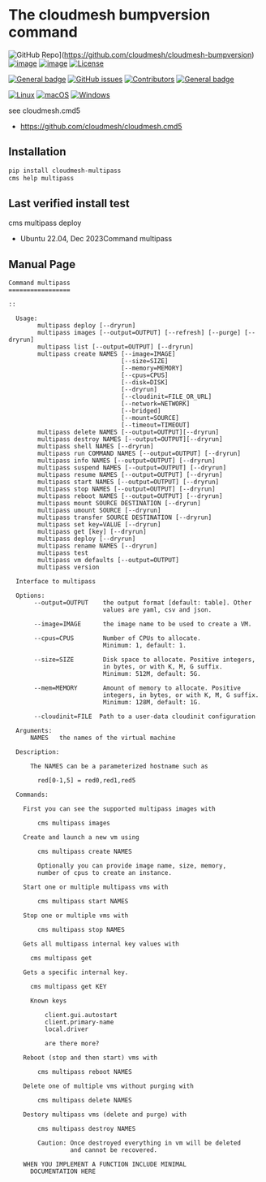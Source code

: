 # The cloudmesh bumpversion command

![GitHub Repo](https://img.shields.io/badge/github-repo-green.svg)](https://github.com/cloudmesh/cloudmesh-bumpversion)
[![image](https://img.shields.io/pypi/pyversions/cloudmesh-bumpversion.svg)](https://pypi.org/project/cloudmesh-bumpversion)
[![image](https://img.shields.io/pypi/v/cloudmesh-bumpversion.svg)](https://pypi.org/project/cloudmesh-bumpversion/)
[![License](https://img.shields.io/badge/License-Apache%202.0-blue.svg)](https://opensource.org/licenses/Apache-2.0)

[![General badge](https://img.shields.io/badge/Status-Production-<COLOR>.svg)](https://shields.io/)
[![GitHub issues](https://img.shields.io/github/issues/cloudmesh/cloudmesh-bumpversion.svg)](https://github.com/cloudmesh/cloudmesh-bumpversion/issues)
[![Contributors](https://img.shields.io/github/contributors/cloudmesh/cloudmesh-bumpversion.svg)](https://github.com/cloudmesh/cloudmesh-bumpversion/graphs/contributors)
[![General badge](https://img.shields.io/badge/Other-repos-<COLOR>.svg)](https://github.com/cloudmesh/cloudmesh)


[![Linux](https://img.shields.io/badge/OS-Linux-orange.svg)](https://www.linux.org/)
[![macOS](https://img.shields.io/badge/OS-macOS-lightgrey.svg)](https://www.apple.com/macos)
[![Windows](https://img.shields.io/badge/OS-Windows-blue.svg)](https://www.microsoft.com/windows)

see cloudmesh.cmd5

* https://github.com/cloudmesh/cloudmesh.cmd5


## Installation

```bash
pip install cloudmesh-multipass
cms help multipass
```
## Last verified install test

cms multipass deploy
* Ubuntu 22.04, Dec 2023Command multipass



## Manual Page

<!-- START-MANUAL -->
```
Command multipass
=================

::

  Usage:
        multipass deploy [--dryrun]
        multipass images [--output=OUTPUT] [--refresh] [--purge] [--dryrun]
        multipass list [--output=OUTPUT] [--dryrun]
        multipass create NAMES [--image=IMAGE]
                               [--size=SIZE]
                               [--memory=MEMORY]
                               [--cpus=CPUS]
                               [--disk=DISK]
                               [--dryrun]
                               [--cloudinit=FILE_OR_URL]
                               [--network=NETWORK]
                               [--bridged]
                               [--mount=SOURCE]
                               [--timeout=TIMEOUT]
        multipass delete NAMES [--output=OUTPUT][--dryrun]
        multipass destroy NAMES [--output=OUTPUT][--dryrun]
        multipass shell NAMES [--dryrun]
        multipass run COMMAND NAMES [--output=OUTPUT] [--dryrun]
        multipass info NAMES [--output=OUTPUT] [--dryrun]
        multipass suspend NAMES [--output=OUTPUT] [--dryrun]
        multipass resume NAMES [--output=OUTPUT] [--dryrun]
        multipass start NAMES [--output=OUTPUT] [--dryrun]
        multipass stop NAMES [--output=OUTPUT] [--dryrun]
        multipass reboot NAMES [--output=OUTPUT] [--dryrun]
        multipass mount SOURCE DESTINATION [--dryrun]
        multipass umount SOURCE [--dryrun]
        multipass transfer SOURCE DESTINATION [--dryrun]
        multipass set key=VALUE [--dryrun]
        multipass get [key] [--dryrun]
        multipass deploy [--dryrun]
        multipass rename NAMES [--dryrun]
        multipass test
        multipass vm defaults [--output=OUTPUT]
        multipass version

  Interface to multipass

  Options:
       --output=OUTPUT    the output format [default: table]. Other
                          values are yaml, csv and json.

       --image=IMAGE      the image name to be used to create a VM.

       --cpus=CPUS        Number of CPUs to allocate.
                          Minimum: 1, default: 1.

       --size=SIZE        Disk space to allocate. Positive integers,
                          in bytes, or with K, M, G suffix.
                          Minimum: 512M, default: 5G.

       --mem=MEMORY       Amount of memory to allocate. Positive
                          integers, in bytes, or with K, M, G suffix.
                          Minimum: 128M, default: 1G.

       --cloudinit=FILE  Path to a user-data cloudinit configuration

  Arguments:
      NAMES   the names of the virtual machine

  Description:

      The NAMES can be a parameterized hostname such as

        red[0-1,5] = red0,red1,red5

  Commands:

    First you can see the supported multipass images with

        cms multipass images

    Create and launch a new vm using

        cms multipass create NAMES

        Optionally you can provide image name, size, memory,
        number of cpus to create an instance.

    Start one or multiple multipass vms with

        cms multipass start NAMES

    Stop one or multiple vms with

        cms multipass stop NAMES

    Gets all multipass internal key values with

      cms multipass get

    Gets a specific internal key.

      cms multipass get KEY

      Known keys

          client.gui.autostart
          client.primary-name
          local.driver

          are there more?

    Reboot (stop and then start) vms with

        cms multipass reboot NAMES

    Delete one of multiple vms without purging with

        cms multipass delete NAMES

    Destory multipass vms (delete and purge) with

        cms multipass destroy NAMES

        Caution: Once destroyed everything in vm will be deleted
                 and cannot be recovered.

    WHEN YOU IMPLEMENT A FUNCTION INCLUDE MINIMAL
      DOCUMENTATION HERE
```
<!-- STOP-MANUAL -->